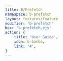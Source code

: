 ```yaml
---
title: B/Prefetch
namespace: b-prefetch
layout: features/feature
modifier: 'b-prefetch'
box: 'b-prefetch.ejs'
action: {
    title: 'User Guide',
    icon: b-barba,
    link: '#',
}
---
```

